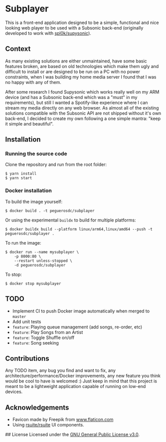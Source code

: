 # Subplayer

This is a front-end application designed to be a simple, functional and nice looking web player to be used with a Subsonic back-end (originally developed to work with [spl0k/supysonic](https://github.com/spl0k/supysonic)).

## Context

As many existing solutions are either unmaintained, have some basic features broken, are based on old technologies which make them ugly and difficult to install or are designed to be run on a PC with no power constraints, when I was building my home media server I found that I was no happy with any of them.

After some research I found Supysonic which works really well on my ARM device (and has a Subsonic back-end which was a "must" in my requirements), but still I wanted a Spotify-like experience where I can stream my media directly on any web browser. As almost all of the existing solutions compatible with the Subsonic API are not shipped without it's own back-end, I decided to create my own following a one simple mantra: "keep it simple and beautiful".

## Installation

### Running the source code

Clone the repository and run from the root folder:

```
$ yarn install
$ yarn start
```

### Docker installation

To build the image yourself:

```
$ docker build . -t peguerosdc/subplayer
```

Or using the experimental `buildx` to build for multiple platforms:

```
$ docker buildx build --platform linux/arm64,linux/amd64 --push -t peguerosdc/subplayer .
```

To run the image:

```
$ docker run --name mysubplayer \
    -p 8000:80 \
    --restart unless-stopped \
    -d peguerosdc/subplayer
```

To stop:

```
$ docker stop mysubplayer
```

## TODO
- Implement CI to push Docker image automatically when merged to `master`
- Add unit tests
- `feature`: Playing queue management (add songs, re-order, etc)
- `feature`: Play Songs from an Artist
- `feature`: Toggle Shuffle on/off
- `feature`: Song seeking

## Contributions
Any TODO item, any bug you find and want to fix, any architecture/performance/Docker improvements, any new feature you think would be cool to have is welcomed :) Just keep in mind that this project is meant to be a lightweight application capable of running on low-end devices.

## Acknowledgements
- Favicon made by Freepik from www.flaticon.com
- Using [rsuite/rsuite](https://github.com/rsuite/rsuite) UI components.

## License
Licensed under the [GNU General Public License v3.0](https://github.com/peguerosdc/rsuite-sonicplayer/blob/master/LICENSE).
